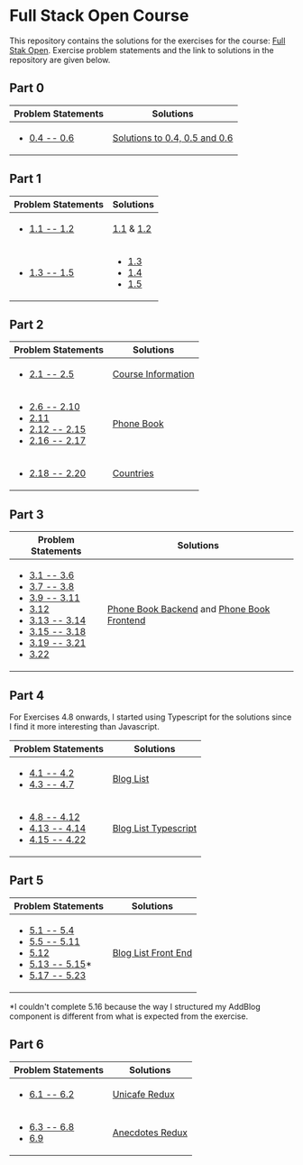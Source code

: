 # Full Stack Open Course

This repository contains the solutions for the exercises for the course:
[Full Stak Open](https://fullstackopen.com/en/).
Exercise problem statements and the link to solutions in the repository are
given below.

## Part 0

| Problem Statements | Solutions |
|-|-|
| <ul><li> [0.4 -- 0.6](https://fullstackopen.com/en/part0/fundamentals_of_web_apps#exercises-0-1-0-6) </li></ul>| [Solutions to 0.4, 0.5 and 0.6](part1/) |

## Part 1

| Problem Statements | Solutions |
|-|-|
| <ul><li>[1.1 -- 1.2](https://fullstackopen.com/en/part1/introduction_to_react#exercises-1-1-1-2) </li></ul>| [1.1](part1/exercise01) &amp; [1.2](part1/exercise02) |
| <ul><li> [1.3 -- 1.5](https://fullstackopen.com/en/part1/java_script#exercises-1-3-1-5) </li></ul>| <ul> <li> [1.3](part1/exercise03) </li> <li> [1.4](part1/exercise04) </li> <li> [1.5](part1/exercise05) </li> </ul> |

## Part 2

| Problem Statements | Solutions |
|-|-|
| <ul><li>[2.1 -- 2.5](https://fullstackopen.com/en/part2/rendering_a_collection_modules#exercises-2-1-2-5) </li></ul> | [Course Information](part2/course_info) |
| <ul> <li> [2.6 -- 2.10](https://fullstackopen.com/en/part2/forms#exercises-2-6-2-10) </li> <li> [2.11](https://fullstackopen.com/en/part2/getting_data_from_server#exercise-2-11) </li> <li> [2.12 -- 2.15](https://fullstackopen.com/en/part2/altering_data_in_server#exercises-2-12-2-15) </li> <li> [2.16 -- 2.17](https://fullstackopen.com/en/part2/adding_styles_to_react_app#exercises-2-16-2-17) </li> </ul> | [Phone Book](part2/phone_book) |
| <ul><li>[2.18 -- 2.20](https://fullstackopen.com/en/part2/adding_styles_to_react_app#exercises-2-18-2-20)</li></ul> | [Countries](/part2/countries)

## Part 3

| Problem Statements | Solutions |
|-|-|
| <ul> <li> [3.1 -- 3.6](https://fullstackopen.com/en/part3/node_js_and_express#exercises-3-1-3-6) </li> <li> [3.7 -- 3.8](https://fullstackopen.com/en/part3/node_js_and_express#exercises-3-7-3-8) </li> <li> [3.9 -- 3.11](https://fullstackopen.com/en/part3/deploying_app_to_internet#exercises-3-9-3-11) </li> <li> [3.12](https://fullstackopen.com/en/part3/saving_data_to_mongo_db#exercise-3-12) </li> <li> [3.13 -- 3.14](https://fullstackopen.com/en/part3/saving_data_to_mongo_db#exercises-3-13-3-14)</li> <li> [3.15 -- 3.18](https://fullstackopen.com/en/part3/saving_data_to_mongo_db#exercises-3-15-3-18) </li> <li> [3.19 -- 3.21](https://fullstackopen.com/en/part3/validation_and_es_lint#exercises-3-19-3-21) </li> <li> [3.22](https://fullstackopen.com/en/part3/validation_and_es_lint#exercise-3-22) </li> </ul> | [Phone Book Backend](part3/phone_book_backend) and [Phone Book Frontend](part3/phone_book_frontend) |

## Part 4

For Exercises 4.8 onwards, I started using Typescript for the solutions since I find it more interesting than Javascript.

| Problem Statements | Solutions |
|-|-|
| <ul><li>[4.1 -- 4.2](https://fullstackopen.com/en/part4/structure_of_backend_application_introduction_to_testing#exercises-4-1-4-2) </li> <li> [4.3 -- 4.7](https://fullstackopen.com/en/part4/structure_of_backend_application_introduction_to_testing#exercises-4-3-4-7) </li></ul>| [Blog List](part4/blog_list/) |
| <ul><li>[4.8 -- 4.12](https://fullstackopen.com/en/part4/testing_the_backend#exercises-4-8-4-12)</li> <li>[4.13 -- 4.14](https://fullstackopen.com/en/part4/testing_the_backend#exercises-4-13-4-14) </li> <li>[4.15 -- 4.22](https://fullstackopen.com/en/part4/token_authentication#exercises-4-15-4-23) </li></ul>| [Blog List Typescript](part4/blog_list_ts)

## Part 5

| Problem Statements | Solutions |
|-|-|
|<ul> <li> [5.1 -- 5.4](https://fullstackopen.com/en/part5/login_in_frontend#exercises-5-1-5-4) </li><li> [5.5 -- 5.11](https://fullstackopen.com/en/part5/props_children_and_proptypes#exercises-5-5-5-11) </li> <li>   [5.12](https://fullstackopen.com/en/part5/props_children_and_proptypes#exercise-5-12) </li> <li>[5.13 --  5.15](https://fullstackopen.com/en/part5/testing_react_apps#exercises-5-13-5-16)*</li> <li> [5.17 -- 5.23](https://fullstackopen.com/en/part5/end_to_end_testing_playwright#exercises-5-17-5-23) </li></ul> | [Blog List Front End](part5/bloglist_frontend) |

*I couldn't complete 5.16  because the way I structured my AddBlog component is different from what is expected from the exercise.

## Part 6

| Problem Statements | Solutions |
|-|-|
|<ul><li>[6.1 -- 6.2](https://fullstackopen.com/en/part6/flux_architecture_and_redux#exercises-6-1-6-2)</li></ul> | [Unicafe Redux](part6/unicafe_redux) |
|<ul><li> [6.3 -- 6.8](https://fullstackopen.com/en/part6/flux_architecture_and_redux#exercises-6-3-6-8) </li><li>[6.9](https://fullstackopen.com/en/part6/many_reducers#exercise-6-9)</li></ul> | [Anecdotes Redux](part6/anecdotes_redux) |
